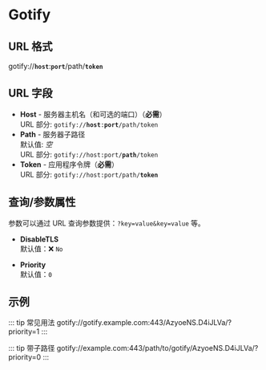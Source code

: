 # Gotify

## URL 格式

<span class="bk">gotify://<strong>`host`</strong>:<strong>`port`</strong>/path/<strong>`token`</strong></span>

## URL 字段

- **Host** - 服务器主机名（和可选的端口）（**必需**）  
  URL 部分: <code class="service-url">gotify://<strong>host</strong>:<strong>port</strong>/path/token</code>
- **Path** - 服务器子路径  
  默认值: _空_  
  URL 部分: <code class="service-url">gotify://host:port/<strong>path</strong>/token</code>
- **Token** - 应用程序令牌（**必需**）  
  URL 部分: <code class="service-url">gotify://host:port/path/<strong>token</strong></code>

## 查询/参数属性

参数可以通过 URL 查询参数提供：`?key=value&key=value` 等。

- **DisableTLS**  
  默认值：❌ `No`

- **Priority**  
  默认值：`0`

## 示例

::: tip 常见用法
<span class="bk">gotify://gotify.example.com:443/AzyoeNS.D4iJLVa/?priority=1</span>
:::

::: tip 带子路径
<span class="bk">gotify://example.com:443/path/to/gotify/AzyoeNS.D4iJLVa/?priority=0</span>
:::
